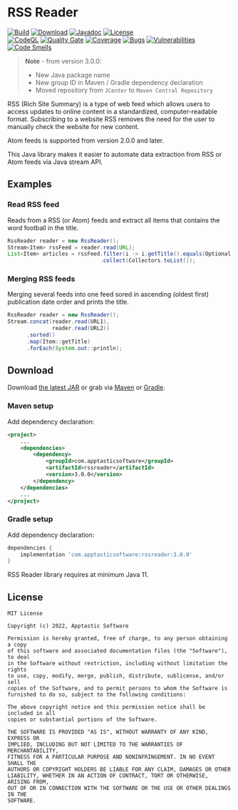 RSS Reader
==========

[![Build](https://github.com/w3stling/rssreader/actions/workflows/build.yml/badge.svg)](https://github.com/w3stling/rssreader/actions/workflows/build.yml)
[![Download](https://img.shields.io/badge/download-3.0.0-brightgreen.svg)](https://search.maven.org/artifact/com.apptasticsoftware/rssreader/3.0.0/jar)
[![Javadoc](https://img.shields.io/badge/javadoc-3.0.0-blue.svg)](https://w3stling.github.io/rssreader/javadoc/3.0.0)
[![License](http://img.shields.io/:license-MIT-blue.svg?style=flat-round)](http://apptastic-software.mit-license.org)   
[![CodeQL](https://github.com/w3stling/rssreader/actions/workflows/codeql-analysis.yml/badge.svg)](https://github.com/w3stling/rssreader/actions/workflows/codeql-analysis.yml)
[![Quality Gate](https://sonarcloud.io/api/project_badges/measure?project=w3stling_rssreader&metric=alert_status)](https://sonarcloud.io/summary/new_code?id=w3stling_rssreader)
[![Coverage](https://sonarcloud.io/api/project_badges/measure?project=w3stling_rssreader&metric=coverage)](https://sonarcloud.io/summary/new_code?id=w3stling_rssreader)
[![Bugs](https://sonarcloud.io/api/project_badges/measure?project=w3stling_rssreader&metric=bugs)](https://sonarcloud.io/summary/new_code?id=w3stling_rssreader)
[![Vulnerabilities](https://sonarcloud.io/api/project_badges/measure?project=w3stling_rssreader&metric=vulnerabilities)](https://sonarcloud.io/summary/new_code?id=w3stling_rssreader)
[![Code Smells](https://sonarcloud.io/api/project_badges/measure?project=w3stling_rssreader&metric=code_smells)](https://sonarcloud.io/summary/new_code?id=w3stling_rssreader)

> **Note** - from version 3.0.0:
> * New Java package name
> * New group ID in Maven / Gradle dependency declaration
> * Moved repository from `JCenter` to `Maven Central Repository`

RSS (Rich Site Summary) is a type of web feed which allows users to access updates to online content in a
standardized, computer-readable format. Subscribing to a website RSS removes the need for the user to manually
check the website for new content.

Atom feeds is supported from version 2.0.0 and later.

This Java library makes it easier to automate data extraction from RSS or Atom feeds via Java stream API.

Examples
--------
### Read RSS feed
Reads from a RSS (or Atom) feeds and extract all items that contains the word football in the title. 
```java
RssReader reader = new RssReader();
Stream<Item> rssFeed = reader.read(URL);
List<Item> articles = rssFeed.filter(i -> i.getTitle().equals(Optional.of("football")))
                             .collect(Collectors.toList());
```

### Merging RSS feeds
Merging several feeds into one feed sored in ascending (oldest first) publication date order and prints the title.
```java
RssReader reader = new RssReader();
Stream.concat(reader.read(URL1),
              reader.read(URL2))
      .sorted()
      .map(Item::getTitle)
      .forEach(System.out::println);
```

Download
--------

Download [the latest JAR][1] or grab via [Maven][2] or [Gradle][3].

### Maven setup
Add dependency declaration:
```xml
<project>
    ...
    <dependencies>
        <dependency>
            <groupId>com.apptasticsoftware</groupId>
            <artifactId>rssreader</artifactId>
            <version>3.0.0</version>
        </dependency>
    </dependencies>
    ...
</project>
```

### Gradle setup
Add dependency declaration:
```groovy
dependencies {
    implementation 'com.apptasticsoftware:rssreader:3.0.0'
}
```

RSS Reader library requires at minimum Java 11.

License
-------

    MIT License
    
    Copyright (c) 2022, Apptastic Software
    
    Permission is hereby granted, free of charge, to any person obtaining a copy
    of this software and associated documentation files (the "Software"), to deal
    in the Software without restriction, including without limitation the rights
    to use, copy, modify, merge, publish, distribute, sublicense, and/or sell
    copies of the Software, and to permit persons to whom the Software is
    furnished to do so, subject to the following conditions:
    
    The above copyright notice and this permission notice shall be included in all
    copies or substantial portions of the Software.
    
    THE SOFTWARE IS PROVIDED "AS IS", WITHOUT WARRANTY OF ANY KIND, EXPRESS OR
    IMPLIED, INCLUDING BUT NOT LIMITED TO THE WARRANTIES OF MERCHANTABILITY,
    FITNESS FOR A PARTICULAR PURPOSE AND NONINFRINGEMENT. IN NO EVENT SHALL THE
    AUTHORS OR COPYRIGHT HOLDERS BE LIABLE FOR ANY CLAIM, DAMAGES OR OTHER
    LIABILITY, WHETHER IN AN ACTION OF CONTRACT, TORT OR OTHERWISE, ARISING FROM,
    OUT OF OR IN CONNECTION WITH THE SOFTWARE OR THE USE OR OTHER DEALINGS IN THE
    SOFTWARE.


[1]: https://search.maven.org/artifact/com.apptasticsoftware/rssreader/4.0.0/jar
[2]: https://maven.apache.org
[3]: https://gradle.org